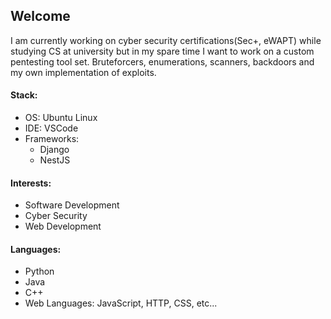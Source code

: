 ## Welcome
I am currently working on cyber security certifications(Sec+, eWAPT) while studying CS at university but in my spare time I want to work on a custom pentesting tool set. Bruteforcers, enumerations, scanners, backdoors and my own implementation of exploits.

#### Stack:
   * OS: Ubuntu Linux
   * IDE: VSCode
   * Frameworks:
      * Django
      * NestJS
   
#### Interests:
   * Software Development
   * Cyber Security
   * Web Development

#### Languages:
   * Python
   * Java
   * C++
   * Web Languages: JavaScript, HTTP, CSS, etc...

